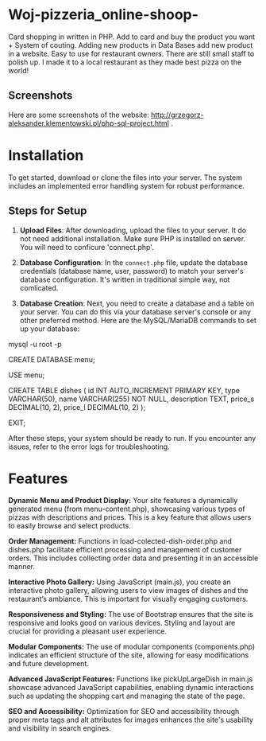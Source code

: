 # Woj-pizzeria_online-shoop-
Card shopping in written in PHP. Add to card and buy the product you want + System of couting. Adding new products in Data Bases add new product in a website. Easy to use for restaurant owners.
There are still small staff to polish up. I made it to a local restaurant as they made best pizza on the world!

## Screenshots

Here are some screenshots of the website: http://grzegorz-aleksander.klementowski.pl/php-sql-project.html .

# Installation

To get started, download or clone the files into your server. The system includes an implemented error handling system for robust performance.

## Steps for Setup

1. **Upload Files**: 
   After downloading, upload the files to your server. It do not need additional installation. Make sure PHP is installed on server. You will need to conficure 'connect.php'.

2. **Database Configuration**: 
   In the `connect.php` file, update the database credentials (database name, user, password) to match your server's database configuration. It's written in traditional simple way, not comlicated. 

3. **Database Creation**: 
   Next, you need to create a database and a table on your server. You can do this via your database server's console or any other preferred method. Here are the MySQL/MariaDB commands to set up your database:

mysql -u root -p

CREATE DATABASE menu;

USE menu;

CREATE TABLE dishes (
id INT AUTO_INCREMENT PRIMARY KEY,
type VARCHAR(50),
name VARCHAR(255) NOT NULL,
description TEXT,
price_s DECIMAL(10, 2),
price_l DECIMAL(10, 2)
);

EXIT;


After these steps, your system should be ready to run. If you encounter any issues, refer to the error logs for troubleshooting.


# Features

**Dynamic Menu and Product Display:**
Your site features a dynamically generated menu (from menu-content.php), showcasing various types of pizzas with descriptions and prices. This is a key feature that allows users to easily browse and select products.

**Order Management:**
        Functions in load-colected-dish-order.php and dishes.php facilitate efficient processing and management of customer orders. This includes collecting order data and presenting it in an accessible manner.

**Interactive Photo Gallery:**
    Using JavaScript (main.js), you create an interactive photo gallery, allowing users to view images of dishes and the restaurant’s ambiance. This is important for visually engaging customers.

**Responsiveness and Styling:**
        The use of Bootstrap ensures that the site is responsive and looks good on various devices. Styling and layout are crucial for providing a pleasant user experience.

**Modular Components:**
        The use of modular components (components.php) indicates an efficient structure of the site, allowing for easy modifications and future development.

**Advanced JavaScript Features:**
        Functions like pickUpLargeDish in main.js showcase advanced JavaScript capabilities, enabling dynamic interactions such as updating the shopping cart and managing the state of the page.

**SEO and Accessibility:**
        Optimization for SEO and accessibility through proper meta tags and alt attributes for images enhances the site's usability and visibility in search engines.
